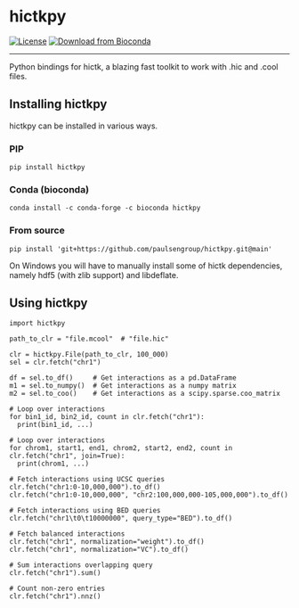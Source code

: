 <!--
Copyright (C) 2023 Roberto Rossini <roberros@uio.no>

SPDX-License-Identifier: MIT
-->

# hictkpy

[![License](https://img.shields.io/badge/license-MIT-green)](./LICENSE)
[![Download from Bioconda](https://img.shields.io/conda/vn/bioconda/hictkpy?label=bioconda&logo=Anaconda)](https://anaconda.org/bioconda/hictkpy)

<!-- [![Zenodo DOI]()]() -->
---

Python bindings for hictk, a blazing fast toolkit to work with .hic and .cool files.

## Installing hictkpy

hictkpy can be installed in various ways.

### PIP

`pip install hictkpy`

### Conda (bioconda)

`conda install -c conda-forge -c bioconda hictkpy`

### From source

`pip install 'git+https://github.com/paulsengroup/hictkpy.git@main'`

On Windows you will have to manually install some of hictk dependencies, namely hdf5 (with zlib support) and libdeflate.

## Using hictkpy

```python3
import hictkpy

path_to_clr = "file.mcool"  # "file.hic"

clr = hictkpy.File(path_to_clr, 100_000)
sel = clr.fetch("chr1")

df = sel.to_df()     # Get interactions as a pd.DataFrame
m1 = sel.to_numpy()  # Get interactions as a numpy matrix
m2 = sel.to_coo()    # Get interactions as a scipy.sparse.coo_matrix

# Loop over interactions
for bin1_id, bin2_id, count in clr.fetch("chr1"):
  print(bin1_id, ...)

# Loop over interactions
for chrom1, start1, end1, chrom2, start2, end2, count in clr.fetch("chr1", join=True):
  print(chrom1, ...)

# Fetch interactions using UCSC queries
clr.fetch("chr1:0-10,000,000").to_df()
clr.fetch("chr1:0-10,000,000", "chr2:100,000,000-105,000,000").to_df()

# Fetch interactions using BED queries
clr.fetch("chr1\t0\t10000000", query_type="BED").to_df()

# Fetch balanced interactions
clr.fetch("chr1", normalization="weight").to_df()
clr.fetch("chr1", normalization="VC").to_df()

# Sum interactions overlapping query
clr.fetch("chr1").sum()

# Count non-zero entries
clr.fetch("chr1").nnz()
```
